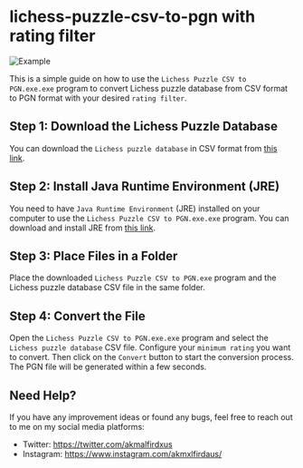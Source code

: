 # lichess-puzzle-csv-to-pgn with rating filter

![Example](https://github.com/allaboutevemirolive/lichess-puzzle-csv-to-pgn/tree/main/lichess/Icon/example4.png)
 
This is a simple guide on how to use the `Lichess Puzzle CSV to PGN.exe.exe` program to convert Lichess puzzle database from CSV format to PGN format with your desired `rating filter`.

## Step 1: Download the Lichess Puzzle Database

You can download the `Lichess puzzle database` in CSV format from [this link](https://database.lichess.org/#puzzles).

## Step 2: Install Java Runtime Environment (JRE)

You need to have `Java Runtime Environment` (JRE) installed on your computer to use the `Lichess Puzzle CSV to PGN.exe.exe` program. You can download and install JRE from [this link](https://www.java.com/en/download/manual.jsp).

## Step 3: Place Files in a Folder

Place the downloaded `Lichess Puzzle CSV to PGN.exe` program and the Lichess puzzle database CSV file in the same folder.

## Step 4: Convert the File

Open the `Lichess Puzzle CSV to PGN.exe.exe` program and select the `Lichess puzzle database` CSV file. Configure your `minimum rating` you want to convert. Then click on the `Convert` button to start the conversion process. The PGN file will be generated within a few seconds.

## Need Help?

If you have any improvement ideas or found any bugs, feel free to reach out to me on my social media platforms:

- Twitter: https://twitter.com/akmalfirdxus
- Instagram: https://www.instagram.com/akmxlfirdaus/
